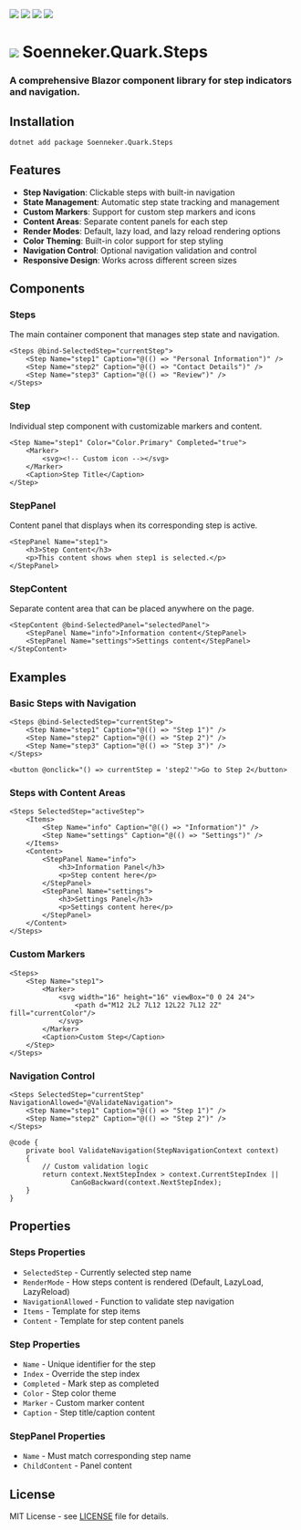 ﻿[![](https://img.shields.io/nuget/v/soenneker.quark.steps.svg?style=for-the-badge)](https://www.nuget.org/packages/soenneker.quark.steps/)
[![](https://img.shields.io/github/actions/workflow/status/soenneker/soenneker.quark.steps/publish-package.yml?style=for-the-badge)](https://github.com/soenneker/soenneker.quark.steps/actions/workflows/publish-package.yml)
[![](https://img.shields.io/nuget/dt/soenneker.quark.steps.svg?style=for-the-badge)](https://www.nuget.org/packages/soenneker.quark.steps/)
[![](https://img.shields.io/badge/Demo-Live-blueviolet?style=for-the-badge&logo=github)](https://soenneker.github.io/soenneker.quark.steps/)

# ![](https://user-images.githubusercontent.com/4441470/224455560-91ed3ee7-f510-4041-a8d2-3fc093025112.png) Soenneker.Quark.Steps
### A comprehensive Blazor component library for step indicators and navigation.

## Installation

```
dotnet add package Soenneker.Quark.Steps
```

## Features

- **Step Navigation**: Clickable steps with built-in navigation
- **State Management**: Automatic step state tracking and management
- **Custom Markers**: Support for custom step markers and icons
- **Content Areas**: Separate content panels for each step
- **Render Modes**: Default, lazy load, and lazy reload rendering options
- **Color Theming**: Built-in color support for step styling
- **Navigation Control**: Optional navigation validation and control
- **Responsive Design**: Works across different screen sizes

## Components

### Steps
The main container component that manages step state and navigation.

```razor
<Steps @bind-SelectedStep="currentStep">
    <Step Name="step1" Caption="@(() => "Personal Information")" />
    <Step Name="step2" Caption="@(() => "Contact Details")" />
    <Step Name="step3" Caption="@(() => "Review")" />
</Steps>
```

### Step
Individual step component with customizable markers and content.

```razor
<Step Name="step1" Color="Color.Primary" Completed="true">
    <Marker>
        <svg><!-- Custom icon --></svg>
    </Marker>
    <Caption>Step Title</Caption>
</Step>
```

### StepPanel
Content panel that displays when its corresponding step is active.

```razor
<StepPanel Name="step1">
    <h3>Step Content</h3>
    <p>This content shows when step1 is selected.</p>
</StepPanel>
```

### StepContent
Separate content area that can be placed anywhere on the page.

```razor
<StepContent @bind-SelectedPanel="selectedPanel">
    <StepPanel Name="info">Information content</StepPanel>
    <StepPanel Name="settings">Settings content</StepPanel>
</StepContent>
```

## Examples

### Basic Steps with Navigation
```razor
<Steps @bind-SelectedStep="currentStep">
    <Step Name="step1" Caption="@(() => "Step 1")" />
    <Step Name="step2" Caption="@(() => "Step 2")" />
    <Step Name="step3" Caption="@(() => "Step 3")" />
</Steps>

<button @onclick="() => currentStep = 'step2'">Go to Step 2</button>
```

### Steps with Content Areas
```razor
<Steps SelectedStep="activeStep">
    <Items>
        <Step Name="info" Caption="@(() => "Information")" />
        <Step Name="settings" Caption="@(() => "Settings")" />
    </Items>
    <Content>
        <StepPanel Name="info">
            <h3>Information Panel</h3>
            <p>Step content here</p>
        </StepPanel>
        <StepPanel Name="settings">
            <h3>Settings Panel</h3>
            <p>Settings content here</p>
        </StepPanel>
    </Content>
</Steps>
```

### Custom Markers
```razor
<Steps>
    <Step Name="step1">
        <Marker>
            <svg width="16" height="16" viewBox="0 0 24 24">
                <path d="M12 2L2 7L12 12L22 7L12 2Z" fill="currentColor"/>
            </svg>
        </Marker>
        <Caption>Custom Step</Caption>
    </Step>
</Steps>
```

### Navigation Control
```razor
<Steps SelectedStep="currentStep" NavigationAllowed="@ValidateNavigation">
    <Step Name="step1" Caption="@(() => "Step 1")" />
    <Step Name="step2" Caption="@(() => "Step 2")" />
</Steps>

@code {
    private bool ValidateNavigation(StepNavigationContext context)
    {
        // Custom validation logic
        return context.NextStepIndex > context.CurrentStepIndex || 
               CanGoBackward(context.NextStepIndex);
    }
}
```

## Properties

### Steps Properties
- `SelectedStep` - Currently selected step name
- `RenderMode` - How steps content is rendered (Default, LazyLoad, LazyReload)
- `NavigationAllowed` - Function to validate step navigation
- `Items` - Template for step items
- `Content` - Template for step content panels

### Step Properties
- `Name` - Unique identifier for the step
- `Index` - Override the step index
- `Completed` - Mark step as completed
- `Color` - Step color theme
- `Marker` - Custom marker content
- `Caption` - Step title/caption content

### StepPanel Properties
- `Name` - Must match corresponding step name
- `ChildContent` - Panel content

## License

MIT License - see [LICENSE](LICENSE) file for details.
